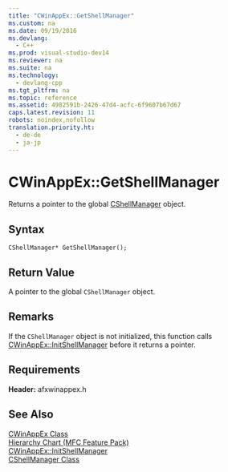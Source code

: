 ```yaml
---
title: "CWinAppEx::GetShellManager"
ms.custom: na
ms.date: 09/19/2016
ms.devlang: 
  - C++
ms.prod: visual-studio-dev14
ms.reviewer: na
ms.suite: na
ms.technology: 
  - devlang-cpp
ms.tgt_pltfrm: na
ms.topic: reference
ms.assetid: 4982591b-2426-47d4-acfc-6f9607b67d67
caps.latest.revision: 11
robots: noindex,nofollow
translation.priority.ht: 
  - de-de
  - ja-jp
---
```

# CWinAppEx::GetShellManager
Returns a pointer to the global [CShellManager](../vs140/CShellManager-Class.md) object.  
  
## Syntax  
  
```  
CShellManager* GetShellManager();  
```  
  
## Return Value  
 A pointer to the global `CShellManager` object.  
  
## Remarks  
 If the `CShellManager` object is not initialized, this function calls [CWinAppEx::InitShellManager](../vs140/CWinAppEx--InitShellManager.md) before it returns a pointer.  
  
## Requirements  
 **Header:** afxwinappex.h  
  
## See Also  
 [CWinAppEx Class](../vs140/CWinAppEx-Class.md)   
 [Hierarchy Chart (MFC Feature Pack)](../vs140/Hierarchy-Chart.md)   
 [CWinAppEx::InitShellManager](../vs140/CWinAppEx--InitShellManager.md)   
 [CShellManager Class](../vs140/CShellManager-Class.md)